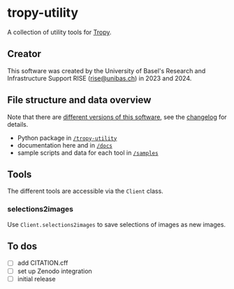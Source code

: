# tropy-utility

A collection of utility tools for [Tropy](https://tropy.org/).

## Creator

This software was created by the University of Basel's Research and Infrastructure Support RISE (rise@unibas.ch) in 2023 and 2024.

## File structure and data overview

Note that there are [different versions of this software](https://github.com/RISE-UNIBAS/tropy-utility/releases), see the [changelog](https://github.com/RISE-UNIBAS/tropy-utility/blob/main/CHANGELOG.md) for details.

- Python package in [`/tropy-utility`](https://github.com/RISE-UNIBAS/tropy-utility/tree/main/metagrapho_tropy)
- documentation here and in [`/docs`](https://github.com/RISE-UNIBAS/tropy-utility/tree/main/docs)
- sample scripts and data for each tool in [`/samples`](https://github.com/RISE-UNIBAS/tropy-utility/tree/main/samples)

## Tools

The different tools are accessible via the `Client` class.

### selections2images

Use `Client.selections2images` to save selections of images as new images.

## To dos

 - [ ] add CITATION.cff
 - [ ] set up Zenodo integration
 - [ ] initial release
